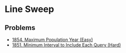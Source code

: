# Line Sweep

## Problems

* [1854. Maximum Population Year (Easy)](https://leetcode.com/problems/maximum-population-year/)
* [1851. Minimum Interval to Include Each Query (Hard)](https://leetcode.com/problems/minimum-interval-to-include-each-query/)
